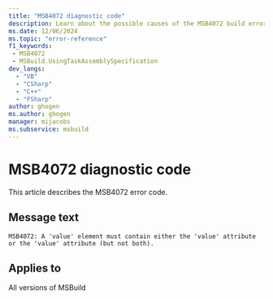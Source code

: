 ```yaml
---
title: "MSB4072 diagnostic code"
description: Learn about the possible causes of the MSB4072 build error, and get troubleshooting tips.
ms.date: 12/06/2024
ms.topic: "error-reference"
f1_keywords:
 - MSB4072
 - MSBuild.UsingTaskAssemblySpecification
dev_langs:
  - "VB"
  - "CSharp"
  - "C++"
  - "FSharp"
author: ghogen
ms.author: ghogen
manager: mijacobs
ms.subservice: msbuild
---
```


# MSB4072 diagnostic code

<!-- :::ErrorDefinitionDescription::: -->
<!-- :::editable-content name="introDescription"::: -->
This article describes the MSB4072 error code.
<!-- :::editable-content-end::: -->

## Message text

`MSB4072: A 'value' element must contain either the 'value' attribute or the 'value' attribute (but not both).`

<!-- :::editable-content name="postOutputDescription"::: -->
<!--
{StrBegin="MSB4072: "}
-->
<!-- :::editable-content-end::: -->
<!-- :::ErrorDefinitionDescription-end::: -->

## Applies to

All versions of MSBuild

